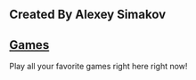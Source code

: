 ## Created By Alexey Simakov
## [Games](https://gatorgamer.github.io/games)

Play all your favorite games right here right now!
